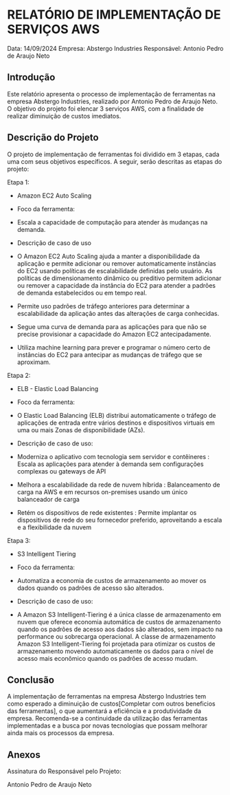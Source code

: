 # RELATÓRIO DE IMPLEMENTAÇÃO DE SERVIÇOS AWS

Data: 14/09/2024
Empresa: Abstergo Industries 
Responsável: Antonio Pedro de Araujo Neto

## Introdução
Este relatório apresenta o processo de implementação de ferramentas na empresa Abstergo Industries, realizado por Antonio Pedro de Araujo Neto. O objetivo do projeto foi elencar 3 serviços AWS, com a finalidade de realizar diminuição de custos imediatos.

## Descrição do Projeto
O projeto de implementação de ferramentas foi dividido em 3 etapas, cada uma com seus objetivos específicos. A seguir, serão descritas as etapas do projeto:

Etapa 1: 

- Amazon EC2 Auto Scaling

- Foco da ferramenta:

- Escala a capacidade de computação para atender às mudanças na demanda.

- Descrição de caso de uso

- O Amazon EC2 Auto Scaling ajuda a manter a disponibilidade da aplicação e permite adicionar ou remover automaticamente instâncias do EC2 usando políticas de escalabilidade definidas pelo usuário. As políticas de dimensionamento dinâmico ou preditivo permitem adicionar ou remover a capacidade da instância do EC2 para atender a padrões de demanda estabelecidos ou em tempo real.

- Permite uso padrões de tráfego anteriores para determinar a escalabilidade da aplicação antes das alterações de carga conhecidas.

- Segue uma curva de demanda para as aplicações para que não se precise provisionar a capacidade do Amazon EC2 antecipadamente.

- Utiliza machine learning para prever e programar o número certo de instâncias do EC2 para antecipar as mudanças de tráfego que se aproximam.

Etapa 2: 
- ELB - Elastic Load Balancing

- Foco da ferramenta:

- O Elastic Load Balancing (ELB) distribui automaticamente o tráfego de aplicações de entrada entre vários destinos e dispositivos virtuais em uma ou mais Zonas de disponibilidade (AZs).

- Descrição de caso de uso:

- Moderniza o aplicativo com tecnologia sem servidor e contêineres :
Escala as aplicações para atender à demanda sem configurações complexas ou gateways de API

- Melhora a escalabilidade da rede de nuvem híbrida :
Balanceamento de carga na AWS e em recursos on-premises usando um único balanceador de carga

- Retém os dispositivos de rede existentes :
Permite implantar os dispositivos de rede do seu fornecedor preferido, aproveitando a escala e a flexibilidade da nuvem

Etapa 3: 
- S3 Intelligent Tiering

- Foco da ferramenta:

- Automatiza a economia de custos de armazenamento ao mover os dados quando os padrões de acesso são alterados.

- Descrição de caso de uso:

- A Amazon S3 Intelligent-Tiering é a única classe de armazenamento em nuvem que oferece economia automática de custos de armazenamento quando os padrões de acesso aos dados são alterados, sem impacto na performance ou sobrecarga operacional. A classe de armazenamento Amazon S3 Intelligent-Tiering foi projetada para otimizar os custos de armazenamento movendo automaticamente os dados para o nível de acesso mais econômico quando os padrões de acesso mudam.


## Conclusão
A implementação de ferramentas na empresa Abstergo Industries tem como esperado a diminuição de custos[Completar com outros beneficios das ferramentas], o que aumentará a eficiência e a produtividade da empresa. Recomenda-se a continuidade da utilização das ferramentas implementadas e a busca por novas tecnologias que possam melhorar ainda mais os processos da empresa.

## Anexos

Assinatura do Responsável pelo Projeto:

Antonio Pedro de Araujo Neto